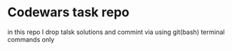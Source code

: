 # Codewars task repo

in this repo I drop talsk solutions and commint via using git(bash) terminal commands only
